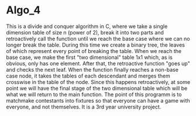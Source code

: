# Algo_4
This is a divide and conquer algorithm in C, where we take a single dimension table of size n (power of 2), break it into two parts and retroactively call the function until we reach the base case where we can no longer break the table. During this time we create a binary tree, the leaves of which represent every point of breaking the table. When we reach the base case, we make the first "two dimensional" table 1x1 which, as is obvious, only has one element. After that, the retroactive function "goes up" and checks the next leaf. When the function finally reaches a non-base case node, it takes the tables of each descendant and merges them crosswise in the table of the node. Since this happens retroactively, at some point we will have the final stage of the two dimensional table which will be what we will return to the main function. The point of this programm is to matchmake contestants into fixtures so that everyone can have a game with everyone, and not themselves. It is a 3rd year university project.
